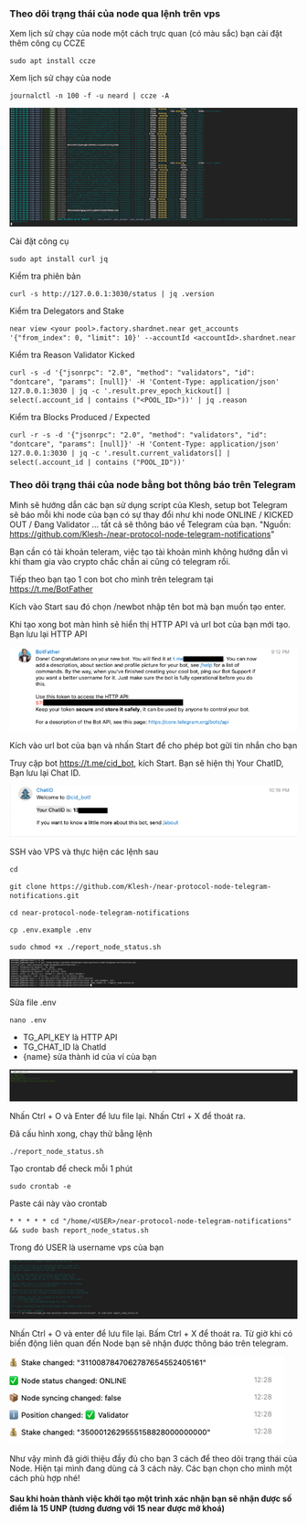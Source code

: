 ### Theo dõi trạng thái của node qua lệnh trên vps

Xem lịch sử chạy của node một cách trực quan (có màu sắc) bạn cài đặt thêm công cụ CCZE

```
sudo apt install ccze
```

Xem lịch sử chạy của node

```
journalctl -n 100 -f -u neard | ccze -A
```

![img](./images/Status-Near-01.png)

Cài đặt công cụ

```
sudo apt install curl jq
```

Kiểm tra phiên bản

```
curl -s http://127.0.0.1:3030/status | jq .version
```

Kiểm tra Delegators and Stake

```
near view <your pool>.factory.shardnet.near get_accounts '{"from_index": 0, "limit": 10}' --accountId <accountId>.shardnet.near
```

Kiểm tra Reason Validator Kicked

```
curl -s -d '{"jsonrpc": "2.0", "method": "validators", "id": "dontcare", "params": [null]}' -H 'Content-Type: application/json' 127.0.0.1:3030 | jq -c '.result.prev_epoch_kickout[] | select(.account_id | contains ("<POOL_ID>"))' | jq .reason
```
Kiểm tra Blocks Produced / Expected

```
curl -r -s -d '{"jsonrpc": "2.0", "method": "validators", "id": "dontcare", "params": [null]}' -H 'Content-Type: application/json' 127.0.0.1:3030 | jq -c '.result.current_validators[] | select(.account_id | contains ("POOL_ID"))'
```

### Theo dõi trạng thái của node bằng bot thông báo trên Telegram

Mình sẽ hướng dẫn các bạn sử dụng script của Klesh, setup bot Telegram sẽ báo mỗi khi node của bạn có sự thay đổi như khi node ONLINE / KICKED OUT / Đang Validator … tất cả sẽ thông báo về Telegram của bạn.
"Nguồn: https://github.com/Klesh-/near-protocol-node-telegram-notifications"

Bạn cần có tài khoản teleram, việc tạo tài khoản mình không hướng dẫn vì khi tham gia vào crypto chắc chắn ai cũng có telegram rồi.

Tiếp theo bạn tạo 1 con bot cho mình trên telegram tại https://t.me/BotFather 

Kích vào Start sau đó chọn /newbot nhập tên bot mà bạn muốn tạo enter. 

Khi tạo xong bot màn hình sẽ hiển thị HTTP API và url bot của bạn mới tạo. Bạn lưu lại HTTP API

![img](./images/Status-Near-02.png)

Kích vào url bot của bạn và nhấn Start để cho phép bot gửi tin nhắn cho bạn

Truy cập bot  https://t.me/cid_bot, kích Start. Bạn sẽ hiện thị Your ChatID, Bạn lưu lại Chat ID.

![img](./images/Status-Near-03.png)

SSH vào VPS và thực hiện các lệnh sau

```
cd
```
```
git clone https://github.com/Klesh-/near-protocol-node-telegram-notifications.git
```
```
cd near-protocol-node-telegram-notifications
```
```
cp .env.example .env
```
```
sudo chmod +x ./report_node_status.sh
```
![img](./images/Status-Near-04.png)

Sửa file .env

```
nano .env
```

* TG_API_KEY là HTTP API
* TG_CHAT_ID là ChatId
* {name} sửa thành id của ví của bạn

![img](./images/Status-Near-05.png)

Nhấn Ctrl + O và Enter để lưu file lại. Nhấn Ctrl + X để thoát ra.

Đã cấu hình xong, chạy thử bằng lệnh

```
./report_node_status.sh
```

Tạo crontab để check mỗi 1 phút

```
sudo crontab -e
```

Paste cái này vào crontab

```
* * * * * cd "/home/<USER>/near-protocol-node-telegram-notifications"  && sudo bash report_node_status.sh
```
Trong đó USER là username vps của bạn
  
![img](./images/Status-Near-06.png)

Nhấn Ctrl + O và enter để lưu file lại. Bấm Ctrl + X để thoát ra. Từ giờ khi có biến động liên quan đến Node bạn sẽ nhận được thông báo trên telegram.

![img](./images/Status-Near-07.png)

Như vậy mình đã giới thiệu đầy đủ cho bạn 3 cách để theo dõi trạng thái của Node. Hiện tại mình đang dùng cả 3 cách này. Các bạn chọn cho mình một cách phù hợp nhé!

#### Sau khi hoàn thành việc khởi tạo một trình xác nhận bạn sẽ nhận được số điểm là 15 UNP (tương đương với 15 near được mở khoá)

